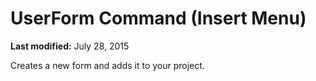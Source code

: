 
# UserForm Command (Insert Menu)

 **Last modified:** July 28, 2015

Creates a new form and adds it to your project.
